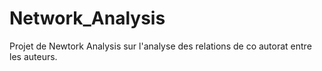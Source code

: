 # Network_Analysis
Projet de Newtork Analysis sur l'analyse des relations de co autorat entre les auteurs.

